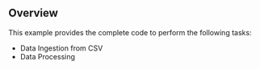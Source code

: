 Overview
-
This example provides the complete code to perform the following tasks:

* Data Ingestion from CSV
* Data Processing

